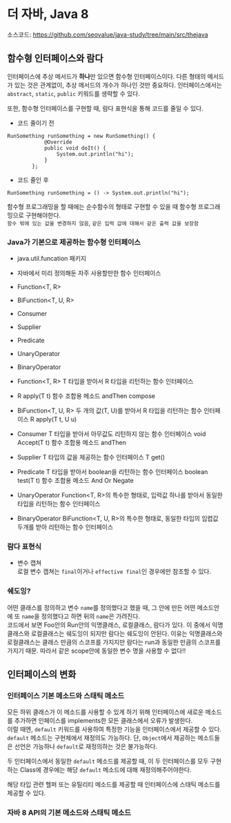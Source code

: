 # 더 자바, Java 8
소스코드: https://github.com/seovalue/java-study/tree/main/src/thejava

## 함수형 인터페이스와 람다
인터페이스에 추상 메서드가 **하나**만 있으면 함수형 인터페이스이다. 다른 형태의 메서드가 있는 것은 관계없이, 추상 메서드의 
개수가 하나인 것만 중요하다.
인터페이스에서는 `abstract`, `static`, `public` 키워드를 생략할 수 있다.  
  
  
또한, 함수형 인터페이스를 구현할 때, 람다 표현식을 통해 코드를 줄일 수 있다.
- 코드 줄이기 전  
```
RunSomething runSomething = new RunSomething() {
            @Override
            public void doIt() {
                System.out.println("hi");
            }
        };
```

- 코드 줄인 후  
```
RunSomething runSomething = () -> System.out.println("hi");
```
  
함수형 프로그래밍을 할 때에는 순수함수의 형태로 구현할 수 있을 때 함수형 프로그래밍으로 구현해야한다.  
`함수 밖에 있는 값을 변경하지 않음`, `같은 입력 값에 대해서 같은 출력 값을 보장함`  

### Java가 기본으로 제공하는 함수형 인터페이스
- java.util.funcation 패키지
- 자바에서 미리 정의해둔 자주 사용할만한 함수 인터페이스
- Function<T, R>
- BiFunction<T, U, R>
- Consumer<T>
- Supplier<T>
- Predicate<T>
- UnaryOperator<T>
- BinaryOperator<T>

- Function<T, R>
T 타입을 받아서 R 타입을 리턴하는 함수 인터페이스
- R apply(T t)
함수 조합용 메소드
andThen
compose

- BiFunction<T, U, R>
두 개의 값(T, U)를 받아서 R 타입을 리턴하는 함수 인터페이스
R apply(T t, U u)

- Consumer<T>
T 타입을 받아서 아무값도 리턴하지 않는 함수 인터페이스
void Accept(T t)
함수 조합용 메소드
andThen

- Supplier<T>
T 타입의 값을 제공하는 함수 인터페이스
T get()

- Predicate<T>
T 타입을 받아서 boolean을 리턴하는 함수 인터페이스
boolean test(T t)
함수 조합용 메소드
And
Or
Negate

- UnaryOperator<T>
Function<T, R>의 특수한 형태로, 입력값 하나를 받아서 동일한 타입을 리턴하는 함수 인터페이스

- BinaryOperator<T>
BiFunction<T, U, R>의 특수한 형태로, 동일한 타입의 입렵값 두개를 받아 리턴하는 함수 인터페이스

### 람다 표현식
* 변수 캡쳐  
로컬 변수 캡쳐는 `final`이거나 `effective final`인 경우에만 참조할 수 있다.  

### 쉐도잉?  
어떤 클래스를 정의하고 변수 `name`를 정의했다고 했을 때, 그 안에 만든 어떤 메소드안에 또 `name`을 정의했다고 하면
뒤의 `name`은 가려진다.  
코드에서 보면 Foo안의 Run안의 익명클래스, 로컬클래스, 람다가 있다. 이 중에서 익명클래스와 로컬클래스는 쉐도잉이 되지만 
람다는 쉐도잉이 안된다. 이유는 익명클래스와 로컬클래스는 클래스 만큼의 스코프를 가지지만 람다는 run과 동일한 만큼의 스코프를 가지기 때문. 
따라서 같은 scope안에 동일한 변수 명을 사용할 수 없다!!  

## 인터페이스의 변화
### 인터페이스 기본 메소드와 스태틱 메소드
모든 하위 클래스가 이 메소드를 사용할 수 있게 하기 위해 인터페이스에 새로운 메소드를 추가하면 인페이스를 implements한 모든 클래스에서 오류가 발생한다.  
이럴 때엔, `default` 키워드를 사용하여 특정한 기능을 인터페이스에서 제공할 수 있다. `default` 메소드는 구현체에서 재정의도 가능하다. 
단, `Object`에서 제공하는 메소드들은 선언은 가능하나 `default`로 재정의하는 것은 불가능하다.  

두 인터페이스에서 동일한 `default` 메소드를 제공할 때, 이 두 인터페이스를 모두 구현하는 Class에 경우에는 
해당 `default` 메소드에 대해 재정의해주어야한다.  

해당 타입 관련 헬퍼 또는 유틸리티 메소드를 제공할 때 인터페이스에 스태틱 메소드를 제공할 수 있다.

### 자바 8 API의 기본 메소드와 스태틱 메소드